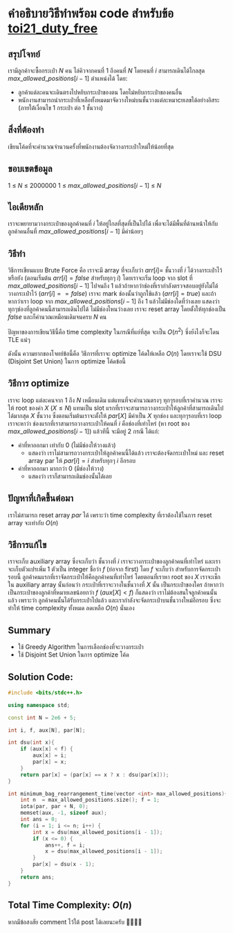 <script type="text/javascript"
  id="MathJax-script"
  async
  src="https://cdn.jsdelivr.net/npm/mathjax@3/es5/tex-mml-chtml.js">
</script>

# คำอธิบายวิธีทำพร้อม code สำหรับข้อ [toi21_duty_free](https://otog.in.th/problem/1090)
## สรุปโจทย์
เรามีลูกค้าจะซื้อกระเป๋า $N$ คน ไล่คิวจากคนที่ $1$ ถึงคนที่ $N$ โดยคนที่ $i$ สามารถเดินได้ไกลสุด $max\_allowed\_positions[i - 1]$ ตำแหน่งได้ โดย:
- ลูกค้าแต่ละคนจะเดินตรงไปหยิบกระเป๋าของตน โดยไม่หยิบกระเป๋าของคนอื่น
- พนักงานสามารถนำกระเป๋าที่เหลือทั้งหมดมาจัดวางใหม่บนชั้นวางแต่ละหมาcยเลขได้อย่างอิสระ (ภายใต้เงื่อนไข $1$ กระเป๋า ต่อ $1$ ชั้นวาง)

## สิ่งที่ต้องทำ
 เขียนโค้ดที่จะคำนวณจำนวนครั้งที่พนักงานต้องจัดวางกระเป๋าใหม่ให้น้อยที่สุด

## ขอบเขตข้อมูล
$1$ $\leq$ $N$ $\leq$ $2000000$
$1$ $\leq$ $max\_allowed\_positions[i - 1]$ $\leq$ $N$

## ไอเดียหลัก
เราจะพยายามวางกระเป๋าของลูกค้าคนที่ $i$ ให้อยู่ไกลที่สุดที่เป็นไปได้ เพื่อจะได้มีพื้นที่ด้านหน้าให้กับลูกค้าคนอื่นที่ $max\_allowed\_positions[i - 1]$ มีค่าน้อยๆ
## วิธีทำ
วิธีการเขียนแบบ Brute Force คือ เราจะมี array ที่จะเก็บว่า $arr[i] =$ ชั้นวางที่ $i$ ได้วางกระเป๋าไว้หรือยัง (ตอนเริ่มต้น $arr[i] = false$ สำหรับทุกๆ $i$) โดยเราจะเริ่ม loop จาก slot ที่ $max\_allowed\_positions[i - 1]$ ไปจนถึง $1$ แล้วถ้าหากว่าช่องที่เรากำลังตรวจสอบอยู่ยังไม่ได้วางกระเป๋าไว้ ($arr[i] == false$) เราจะ mark ช่องนั้นว่าถูกใช้แล้ว ($arr[i] = true$) และถ้าหากว่าเรา loop จาก $max\_allowed\_positions[i - 1]$ ถึง $1$ แล้วไม่มีช่องใดที่ว่างเลย แสดงว่า ทุกๆช่องที่ลูกค้าคนนี้สามารถเดินไปได้ ไม่มีช่องไหนว่างเลย เราจะ reset array โดยตั้งให้ทุกช่องเป็น $false$ และก็คำนวณเหมือนเดิมจนครบ $N$ คน

ปัญหาของการเขียนวิธีนี้คือ time complexity ในกรณีที่แย่ที่สุด จะเป็น $O(n^2)$ ซึ่งยังไงก็จะโดน TLE แน่ๆ

ดังนั้น ความยากของโจทย์ข้อนี้คือ วิธีการที่เราจะ optimize โค้ดให้เหลือ $O(n)$ โดยเราจะใช้ DSU (Disjoint Set Union) ในการ optimize โค้ดข้อนี้

## วิธีการ optimize
เราจะ loop แต่ละคนจาก $1$ ถึง $N$ เหมือนเดิม แต่แทนที่จะคำนวณตรงๆ ทุกๆรอบที่เราคำนวณ เราจะให้ root ของค่า $X$ $(X \leq N)$ แทนเป็น slot แรกที่เราจะสามารถวางกระเป๋าให้ลูกค้าที่สามารถเดินไปได้มากสุด $X$ ชั้นวาง ซึ่งตอนเริ่มต้นเราจะตั้งให้ $par[X]$ มีค่าเป็น $X$ ทุกช่อง และทุกๆรอบที่เรา loop เราจะหาว่า ช่องแรกที่เราสามารถวางกระเป๋าให้คนที่ $i$ คือช่องที่เท่าไหร่ (หา root ของ $max\_allowed\_positions[i - 1]$) แล้วทีนี้ จะมีอยู่ 2 กรณี ได้แก่:
- ค่าที่หาออกมา เท่ากับ $0$ (ไม่มีช่องให้วางแล้ว)
    - แสดงว่า เราไม่สามารถวางกระเป๋าให้ลูกค้าคนนี้ได้แล้ว เราจะต้องจัดกระเป๋าใหม่ และ reset array par ให้ $par[i] = i$ สำหรับทุกๆ $i$ อีกรอบ
- ค่าที่หาออกมา มากกว่า $0$ (มีช่องให้วาง)
    - แสดงว่า เราก็สามารถเติมช่องนั้นได้เลย
## ปัญหาที่เกิดขึ้นต่อมา
เราไม่สามารถ reset array $par$ ได้ เพราะว่า time complexity ที่เราต้องใช้ในการ reset array จะเท่ากับ $O(n)$
## วิธีการแก้ไข
เราจะเก็บ auxiliary array ซึ่งจะเก็บว่า ชั้นวางที่ $i$ เราจะวางกระเป๋าของลูกค้าคนที่เท่าไหร่ และเราจะเก็บตัวแปรเพิ่ม 1 ตัวเป็น integer ชื่อว่า $f$ (ย่อจาก first) โดย $f$ จะเก็บว่า สำหรับการจัดกระเป๋ารอบนี้ ลูกค้าคนแรกที่เราจัดกระเป๋าให้คือลูกค้าคนที่เท่าไหร่ โดยตอนที่เราหา root ของ $X$ เราจะเช็กใน auxiliary array นั้นก่อนว่า กระเป๋าที่เราจะวางในชั้นวางที่ $X$ นั้น เป็นกระเป๋าของใคร ถ้าหากว่าเป็นกระเป๋าของลูกค้าที่หมายเลขน้อยกว่า $f$ $(aux[X] < f)$ ก็แสดงว่า เราไม่ต้องสนใจลูกค้าคนนั้นแล้ว เพราะว่า ลูกค้าคนนั้นได้รับกระเป๋าไปแล้ว และเรากำลังจะจัดกระเป๋าบนชั้นวางใหม่อีกรอบ ซึ่งจะทำให้ time complexity ทั้งหมด ลดเหลือ $O(n)$ นั่นเอง
## Summary
- ใช้ Greedy Algorithm ในการเลือกช่องที่จะวางกระเป๋า
- ใช้ Disjoint Set Union ในการ optimize โค้ด
## Solution Code: 
```cpp
#include <bits/stdc++.h>

using namespace std;

const int N = 2e6 + 5;

int i, f, aux[N], par[N];

int dsu(int x){
	if (aux[x] < f) {
		aux[x] = i;
		par[x] = x;
	}
	return par[x] = (par[x] == x ? x : dsu(par[x]));
}

int minimum_bag_rearrangement_time(vector <int> max_allowed_positions){
	int n  = max_allowed_positions.size(); f = 1;
	iota(par, par + N, 0);
	memset(aux, -1, sizeof aux);
	int ans = 0;
	for (i = 1; i <= n; i++) {
		int x = dsu(max_allowed_positions[i - 1]);
		if (x <= 0) {
			ans++, f = i;
			x = dsu(max_allowed_positions[i - 1]);
		}
		par[x] = dsu(x - 1);
	}
	return ans;
}
```
## Total Time Complexity: $O(n)$

หากมีข้อสงสัย comment ไว้ใต้ post ได้เลยนะครับ 🙇‍♂️🙇‍♂️
<!--stackedit_data:
eyJoaXN0b3J5IjpbODU0ODA0MDk0LC0yNjgxNjgyOTVdfQ==
-->